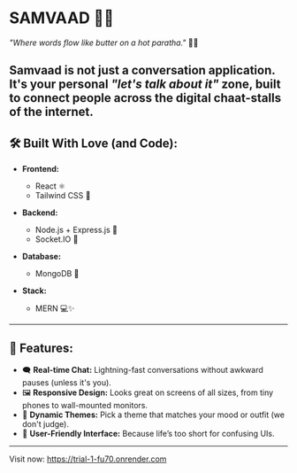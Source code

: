 # **SAMVAAD** 📡💬  #
*"Where words flow like butter on a hot paratha."* 🧈🥞  

**Samvaad** is not just a conversation application. It's your personal *"let's talk about it"* zone, built to connect people across the digital chaat-stalls of the internet. 
---
## **🛠️ Built With Love (and Code):**
- **Frontend:**  
  - React ⚛️  
  - Tailwind CSS 🎨  

- **Backend:**  
  - Node.js + Express.js 🚀  
  - Socket.IO 📡  

- **Database:**  
  - MongoDB 🍃  

- **Stack:**  
  - MERN 💻✨

---
## **🚀 Features:**
- 🗨️ **Real-time Chat:** Lightning-fast conversations without awkward pauses (unless it's you).  
- 🖼️ **Responsive Design:** Looks great on screens of all sizes, from tiny phones to wall-mounted monitors.  
- 🌈 **Dynamic Themes:** Pick a theme that matches your mood or outfit (we don't judge).  
- 👥 **User-Friendly Interface:** Because life’s too short for confusing UIs.
---

Visit now: https://trial-1-fu70.onrender.com
